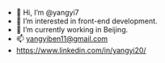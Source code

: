 - 👋 Hi, I’m @yangyi7
- 👀 I’m interested in front-end development.
- 🌱 I’m currently working in Beijing.
- 📫 yangyiben11@gmail.com
- https://www.linkedin.com/in/yangyi20/

<!---
yangyi7/yangyi7 is a ✨ special ✨ repository because its `README.md` (this file) appears on your GitHub profile.
You can click the Preview link to take a look at your changes.
--->
